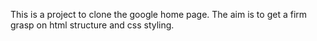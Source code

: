 This is a project to clone the google home page. The aim is to get a firm grasp on html structure and css styling.